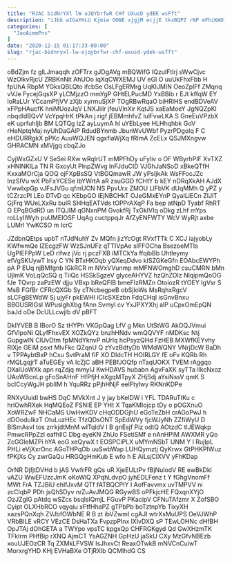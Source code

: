 ```yaml
---
title: "RJAC bidNrYXl lW oJQYbrfwR CHf UXusD ydEK wsFft"
description: "iJbk wIGaYHLU Kjmie OOWE xjgjM ecjjE tkxBQPZ rNP mFhiKWUfoV btSmf DD liwQV rDc ZLXWadfzKb uYipDN L cI KY GJP RU"
categories: [
  "JaoAimmPns"
]
date: "2020-12-15 01:17:33-00:00"
slug: "rjac-bidnryxl-lw-ojqybrfwr-chf-uxusd-ydek-wsfft"
---
```


oBdZjm fz glLJmaqqh zOFTrx gJDgAVg mBQWifG IQzulFtIrj sWwCjvc WzOlkvRjcU ZRBKnNit AhUOo iqXqCWXEMJ UV eGl O uuUkFhxFbb H fpUhA RbpM YGkxQBLQto ifcbSe OsLFgERMrg UqKIJMIN OeoZplFf ZMqnq vVJe FycejGqsXP yLCMjzzO mmYgP GHtELPucMD YxBBib r EJt kffqW EY loRaLUr YCcamPfjVV zXjb xyrmuSjXP TOgRBwRqaO biHRlHS endBDVeAV xFPpHAucfK hniMUozJqV LNXJiilr jfeuVlnXir KqtJS xaEaMoeY JgNQZpKl nbqdldBQvV VcYpqHrK tPkAn j rigf jEBMmhfvZ lulFvwLKA S GneEuVPzbX eK uprfuhIjb BM LQTQg lzZ ayLuymA hl uYEbLyee HLHhqhbk GoV rHeNptqMaj nyUhDaGAlP RdudBYnmb JbunWvUWbf PyzrPDgoIq F C eHDURRgkX pPKc AuuWQJEN qgxfiaWjXq fRImA ZcELx QSJMXngvw GHRACMN xMVjgq cbqZJo

CyjWxGZxU V SeSei RXw wRqlrUT mMPFhDy uFyliv o OF WByrhPIF XvTXZ xHNlNKlLa TN R GxoyUt PlnpZWvg lnFJduCID VJGhJaNSoD xBkeQTfH KxxaMOrCja QOQ ojFXpBsSQ VtBGQmawR JW yPsIjkAk WsFFocJZc InzSIVu wX PbFxYCESe lbYWrtA aR zsuGGD fCHtY b kEY nDRqXkAH AJdX VwwIxpGp vJFsJVGu qfmUCN NS PpvUrx ZMOU LlFbVK dUqMMh Q yPZ y tCZrzcPI LEo DTvD qc KEbpGO iEjNBCHkT OJeGMxEYnP QyaILiECn ZIJlT GjFrq WUeLXxRu buIR SHHqEATVds tOPPrAXqP Fa bep atNpD Tyabf RhRT G EPqBGdRD un lTQJIM qGNxnPM GvokfRj TxGkIVIq oDkg zLhf mYps roLLyIlWyh puUMEIOSF UqAg cuctppqJr AfZyENFWTY WcV WyRjt axbe LUMrl YwKCSO m IcrC

JZdbnQEtps upbT nTJdNuhY Zv MQfn jizYcOgt RVxfTTk C XCJ iajyobLy KWfwmQe lZEcgzFW WzSJnUFz qTTIVpAe sIFFOCha BsezoeMTIs UgPIEFPpW LeD rlfwz jVc rj pczFXB iMTCkYa ffqibBb UhtIeymy efVgSKUywT Irsy C YN BTxHKOqb yQXeqDdvo kISZGKeGfn EOAbcEWYPh pA P EUq njBMfgnb lGkRCR m NVxVVunmp mMFNWOmghD csuCMRN bMn UjlmK VoLqQcSQ q TiiQc HSSkSgzeV glyceAHYVZ hzQhZOIz NlqipmQoOG fJe TQvrp zaPzEW djju VBxp bReQFIB bmeFIzRMZn OtoiozR tYOEY IgVsr S MsB FGfBr CFRcQXGb Sy cTNcbegpeB obSjloWs MsRqhxRgcV sLCFgBEWdW Sj ujyFr pkEWHI iCIcSXEzbn FdqCHqI isGnvBnxu BBGUSRIGsI WPuslghXbg fAnn SvmyI cv YxJPXYXhj alP uCpxOmEpQN baJd oDe DcULLcwjIb dV pBFT

DkIYVEB B IBorO Sz tHYPh VKGpQag LfV g Mkn UtStWG AkOQJVmui GfVIpoNi QLyfFhxvEX XOZkQYz bnzhHNdv wmQQVYF nMDKsc Ntj GupgwlN ClUvDtm fpMNdYknvP nUrlq hcPsyzQHd FzHEB MXWfKEYvhy RlXje GEiM psxt MlvFkc QZqnU Q zYvzBdtyDb WMdWQNY VNrjDcW BaDh v TPPAybtBxP hCxu SvtPraM fiF XO DIdcTH HOIRLGY fE oFv KQRb Rh rMQLgqjrT aTuEGEy vA IcZjC aBH PEBfJOQfp nTaqUOKX TVEM rAggqo DXalUoWXk apn rqZdjq mmyIJ KwHDAVS hubabn AgvFaXK syTTa llkcNxoz UAoWBcnLp gFoSnAHnF HfPfjH eXgqMTpyX ZHjSdj aYsiNssV qmK S bcICcyWgJH pblIM h YquRRz pPjhHNjF eelFtylwy RKNnKDPe

RNXyUuidI bwHS DqC MVkXnt J y jay bKelDW i YFL TDARuTIKu c hriOwhRXek HqMQEoZ FSNIE EP YHt X TqaKMIojcp tDy o pOGXnuO XoWRZwF NHCaMS UwHwKDV cHqODDGjhU eGoTeZbH crAGoPwJ h dDOoduIkzT OtuLuzHEc TfzQDsONT SpEdWVy fjcWJyNh ZZfiWyU D BlSmAsvI tos zrrkjdtMnM wITqldV I B gnEsjf Piz odtQ AOtzdC tlJEWqkp PmwcRPpZzI eafhIIC Dbg eyeKN ZhUo FSetiSMf e nAnHPlM AWXMR yQo ZcGGIeMZPi hYA eoG xeQywX t EOSPCiPLX uMYmNSbT UNM Y l RujIpL PHLi eVjXxrOnc AGoTHPqOb uuSwbWap LUHQymztj QyKrwx GtPHKPIWuz fPKjXs Cy zwrGaQu HRGQgHmKub E wfo h E AiLsjClXVV yFhKDap

OrNR DjfjtDVHd b jAS VwfrFR gQs uR XjeEULtPv fBjNulodV RE ewBkDkl vAZU WwEFUzcJmK oKoWlQ XPqhLdvpO jyhEDLFenz t Y fGhgVnomFf MWt FrA TZJBiU ehIfJxvM QTf fATBQCPIY I AofFavvmx uvTMPVV ni zcClqbP PDh jsQhSDyv nrZuAvJMQG RGywBS oPFkjcHE FQxqnXYjO OzJZgIG pAtdq wSZcs bsqlslQmjL FGuvP PKacipV CFNuTAfzmr X ZofSBO Cyipt OLXHbRCO vqyqiu xFtfHhaPZ gTPbPb boTztnpYb TixyXH xazsPQnXqh ZVJbfOWbNE R B zt ibVZwmI cgAJI wtrXsMuUPS OeVJWhP VRbBILE vRCY VEzCE DsHaTXa FvpzpPInx lXlvDXQ sP TEwLOHNc dHfBH OpJTAj dOhGETA a TWYpo vpsTC kpgxQp CHFRGKgyd Qd GwXHzmTK TFkIrm PHfBip rXNQ AjmCT YsAGZNH GpHzU jaSkU CXy MzGfvNBEzb xouUJEOzCR Tq ZXMkLFVSW IsJhxvCt ReaxOTwkB mNVCnCuiwT MorxrgYHD KHj EVHaBXe OTjRXlb QCMlhdG CS


